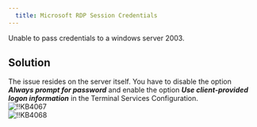 ```yaml
---
  title: Microsoft RDP Session Credentials
---
```

Unable to pass credentials to a windows server 2003.

## Solution

The issue resides on the server itself. You have to disable the option ***Always prompt for password*** and enable the option ***Use client-provided logon information*** in the Terminal Services Configuration.  
![!!KB4067](https://webdevolutions.azureedge.net/docs/en/kb/KB4067.png)  
![!!KB4068](https://webdevolutions.azureedge.net/docs/en/kb/KB4068.png)
